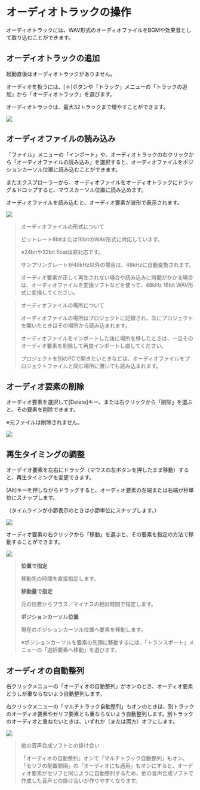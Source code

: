 


オーディオトラックの操作
============


  


 オーディオトラックには、WAV形式のオーディオファイルをBGMや効果音として取り込むことができます。
   

オーディオトラックの追加
------------


 起動直後はオーディオトラックがありません。
   

 オーディオを扱うには、\[＋]ボタンや「トラック」メニューの「トラックの追加」から「オーディオトラック」を選びます。
   

 オーディオトラックは、最大32トラックまで増やすことができます。
   

  


![](../image/ad01_menu_w.png)

オーディオファイルの読み込み
--------------


 「ファイル」メニューの「インポート」や、オーディオトラックの右クリックから「オーディオファイルの読み込み」を選択すると、オーディオファイルをポジションカーソル位置に読み込むことができます。
   

 またエクスプローラーから、オーディオファイルをオーディオトラックにドラッグ＆ドロップすると、マウスカーソル位置に読み込めます。
   

 オーディオファイルを読み込むと、オーディオ要素が波形で表示されます。
   

  


![](../image/ad01_01_w.png)
  


> オーディオファイルの形式について
>  
> 
>  ビットレート8bitまたは16bitのWAV形式に対応しています。
>  
>  ※24bitや32bit floatは非対応です。
>  
>   
> 
>  サンプリングレートが48kHz以外の場合は、48kHzに自動変換されます。
>    
> 
>  オーディオ要素が正しく再生されない場合や読み込みに時間がかかる場合は、オーディオファイルを変換ソフトなどを使って、48kHz 16bit WAV形式に変換してください。



> オーディオファイルの場所について
>  
> 
>  オーディオファイルの場所はプロジェクトに記録され、次にプロジェクトを開いたときはその場所から読み込まれます。
>    
> 
>  オーディオファイルをインポートした後に場所を移したときは、一旦そのオーディオ要素を削除して再度インポートし直してください。
>    
> 
>  プロジェクトを別のPCで開きたいときなどは、オーディオファイルをプロジェクトファイルと同じ場所に置いても読み込まれます。


オーディオ要素の削除
----------


 オーディオ要素を選択して\[Delete]キー、または右クリックから「削除」を選ぶと、その要素を削除できます。
   

 ※元ファイルは削除されません。
   

  


![](../image/ad01_02_w.png)

再生タイミングの調整
----------


 オーデイオ要素を左右にドラッグ（マウスの左ボタンを押したまま移動）すると、再生タイミングを変更できます。
   

 \[Alt]キーを押しながらドラッグすると、オーディオ要素の左端または右端が秒単位にスナップします。
   

 （タイムラインが小節表示のときは小節単位にスナップします。）
   

  


![](../image/ad01_03_w.png)

  

 オーディオ要素の右クリックから「移動」を選ぶと、その要素を指定の方法で移動することができます。
   

  


![](../image/ad01_move_w.png)


> **位置で指定**
>   
> 
>  移動先の時間を直接指定します。
>    
> 
>   
> 
> **移動量で指定**
>   
> 
>  元の位置からプラス／マイナスの相対時間で指定します。
>    
> 
>   
> 
> **ポジションカーソル位置**
>   
> 
>  現在のポジションカーソル位置へ要素を移動します。
>    
> 
>  ※ポジションカーソルを要素の先頭に移動するには、「トランスポート」メニューの「選択要素へ移動」を選びます。


オーディオの自動整列
----------


 右クリックメニューの「オーディオの自動整列」がオンのとき、オーディオ要素どうしが重ならないよう自動整列します。
   

 右クリックメニューの「マルチトラック自動整列」もオンのときは、別トラックのオーディオ要素やセリフ要素とも重ならないよう自動整列します。別トラックのオーディオと重ねたいときは、いずれか（または両方）オフにします。
   

  


![](../image/ad01_autosort.png)


> 他の音声合成ソフトとの掛け合い
>  
> 
>  「オーディオの自動整列」オンで「マルチトラック自動整列」もオン、「セリフの配置間隔」の「オーディオにも適用」もオンにすると、オーディオ要素がセリフと同じように自動整列するため、他の音声合成ソフトで作成した音声との掛け合いが作りやすくなります。







